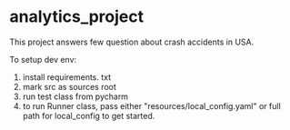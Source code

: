 # analytics_project

This project answers few question about crash accidents in USA.

To setup dev env:
1. install requirements. txt 
2. mark src as sources root
3. run test class from pycharm
4. to run Runner class, pass either "resources/local_config.yaml"  or full path for local_config to get started.
